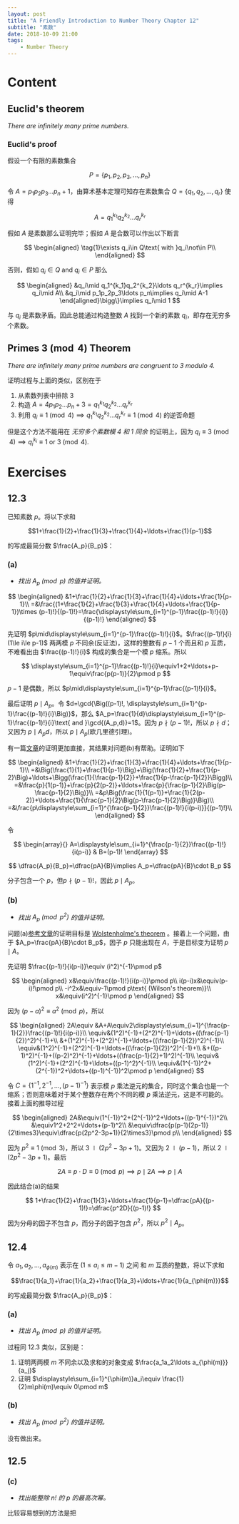 ```yaml
---
layout: post
title: "A Friendly Introduction to Number Theory Chapter 12"
subtitle: "素数"
date: 2018-10-09 21:00
tags: 
    - Number Theory
---
```


# Content

## Euclid's theorem

*There are infinitely many prime numbers.*

### Euclid's proof

假设一个有限的素数集合

$$P=\{p_1,p_2,p_3,\ldots,p_n\}$$

令 $A=p_1p_2p_3\ldots p_n+1$，由算术基本定理可知存在素数集合 $Q=\{q_1,q_2,\ldots,q_r\}$ 使得

$$A=q_1^{k_1}q_2^{k_2}\ldots q_r^{k_r}$$

假如 $A$ 是素数那么证明完毕；假如 $A$ 是合数可以作出以下断言

$$
\begin{aligned}
    \tag{1}\exists q_i\in Q\text{ with }q_i\not\in P\\
\end{aligned}
$$

否则，假如 $q_i\in Q\text{ and }q_i\in P$ 那么

$$
\begin{aligned}
    &q_i\mid q_1^{k_1}q_2^{k_2}\ldots q_r^{k_r}\implies q_i\mid A\\
&q_i\mid p_1p_2p_3\ldots p_n\implies q_i\mid A-1
\end{aligned}\bigg\}\implies q_i\mid 1
$$

与 $q_i$ 是素数矛盾。因此总能通过构造整数 $A$ 找到一个新的素数 $q_i$，即存在无穷多个素数。

## Primes $3\pmod 4$ Theorem

*There are infinitely many prime numbers are congruent to $3$ modulo $4$.*

证明过程与上面的类似，区别在于
1. 从素数列表中排除 $3$
2. 构造 $A=4p_1p_2\ldots p_n+3=q_1^{k_1}q_2^{k_2}\ldots q_r^{k_r}$
3. 利用 $q_i\equiv 1\pmod 4\implies q_1^{k_1}q_2^{k_2}\ldots q_r^{k_r}\equiv1\pmod 4$ 的逆否命题

但是这个方法不能用在 *无穷多个素数模 $4$ 和 $1$ 同余* 的证明上，因为 $q_i\equiv 3\pmod 4\implies q_i^{k_i}\equiv 1\text{ or }3\pmod 4$.

# Exercises

## 12.3

已知素数 $p$。将以下求和

$$1+\frac{1}{2}+\frac{1}{3}+\frac{1}{4}+\ldots+\frac{1}{p-1}$$

的写成最简分数 $\frac{A_p}{B_p}$：

### (a) 

- *找出 $A_p\pmod p$ 的值并证明。*

$$
\begin{aligned}
    &1+\frac{1}{2}+\frac{1}{3}+\frac{1}{4}+\ldots+\frac{1}{p-1}\\
    =&\frac{(1+\frac{1}{2}+\frac{1}{3}+\frac{1}{4}+\ldots+\frac{1}{p-1})\times (p-1)!}{(p-1)!}=\frac{\displaystyle\sum_{i=1}^{p-1}\frac{(p-1)!}{i}}{(p-1)!}
\end{aligned}
$$

先证明 $p\mid\displaystyle\sum_{i=1}^{p-1}\frac{(p-1)!}{i}$。$\frac{(p-1)!}{i}(1\le i\le p-1)$ 两两模 $p$ 不同余(反证法)，这样的整数有 $p-1$ 个而且和 $p$ 互质，不难看出由 $\frac{(p-1)!}{i}$ 构成的集合是一个模 $p$ 缩系。所以

$$
\displaystyle\sum_{i=1}^{p-1}\frac{(p-1)!}{i}\equiv1+2+\ldots+p-1\equiv\frac{p(p-1)}{2}\pmod p
$$

$p-1$ 是偶数，所以 $p\mid\displaystyle\sum_{i=1}^{p-1}\frac{(p-1)!}{i}$。

最后证明 $p\mid A_p$。令 $d=\gcd{\Big((p-1)!, \displaystyle\sum_{i=1}^{p-1}\frac{(p-1)!}{i}\Big)}$，那么 $A_p=\frac{1}{d}\displaystyle\sum_{i=1}^{p-1}\frac{(p-1)!}{i}\text{ and }\gcd{(A_p,d)}=1$。因为 $p\nmid (p-1)!$，所以 $p\nmid d$；又因为 $p\mid A_pd$，所以 $p\mid A_p$(欧几里德引理)。

有一篇[文章](https://www.math.uci.edu/~tchoi/notes/wolstenholme.pdf)的证明更加直接，其结果对问题(b)有帮助。证明如下

$$
\begin{aligned}
    &1+\frac{1}{2}+\frac{1}{3}+\frac{1}{4}+\ldots+\frac{1}{p-1}\\
    =&\Big(\frac{1}{1}+\frac{1}{p-1}\Big)+\Big(\frac{1}{2}+\frac{1}{p-2}\Big)+\ldots+\Bigg(\frac{1}{\frac{p-1}{2}}+\frac{1}{p-\frac{p-1}{2}}\Bigg)\\
    =&\frac{p}{1(p-1)}+\frac{p}{2(p-2)}+\ldots+\frac{p}{\frac{p-1}{2}\Big(p-\frac{p-1}{2}\Big)}\\
    =&p\Big(\frac{1}{1(p-1)}+\frac{1}{2(p-2)}+\ldots+\frac{1}{\frac{p-1}{2}\Big(p-\frac{p-1}{2}\Big)}\Big)\\
    =&\frac{p\displaystyle\sum_{i=1}^{\frac{p-1}{2}}\frac{(p-1)!}{i(p-i)}}{(p-1)!}\\
\end{aligned}
$$

令 

$$
\begin{array}{}
    A=\displaystyle\sum_{i=1}^{\frac{p-1}{2}}\frac{(p-1)!}{i(p-i)} & B=(p-1)!
\end{array}
$$

$$
\dfrac{A_p}{B_p}=\dfrac{pA}{B}\implies A_p=\dfrac{pA}{B}\cdot B_p
$$

分子包含一个 $p$，但$p\nmid (p-1)!$，因此 $p\mid A_p$。

### (b)

- *找出 $A_p\pmod {p^2}$ 的值并证明。* 

问题(a)[参考文章](https://www.math.uci.edu/~tchoi/notes/wolstenholme.pdf)的证明目标是 [Wolstenholme's theorem](https://en.wikipedia.org/wiki/Wolstenholme%27s_theorem) 。接着上一个问题，由于 $A_p=\frac{pA}{B}\cdot B_p$，因子 $p$ 只能出现在 $A$，于是目标变为证明 $p\mid A$。

先证明 $\frac{(p-1)!}{i(p-i)}\equiv (i^2)^{-1}\pmod p$

$$
\begin{aligned}
    x&\equiv\frac{(p-1)!}{i(p-i)}\pmod p\\
    i(p-i)x&\equiv(p-i)!\pmod p\\
    -i^2x&\equiv-1\pmod p\text{ (Wilson's theorem)}\\
    x&\equiv(i^2)^{-1}\pmod p
\end{aligned}
$$

因为 $(p-a)^2\equiv a^2\pmod p$，所以

$$
\begin{aligned}
    2A\equiv &A+A\equiv2\displaystyle\sum_{i=1}^{\frac{p-1}{2}}\frac{(p-1)!}{i(p-i)}\\
    \equiv&(1^2)^{-1}+(2^2)^{-1}+\ldots+((\frac{p-1}{2})^2)^{-1}+\\
    &+(1^2)^{-1}+(2^2)^{-1}+\ldots+((\frac{p-1}{2})^2)^{-1}\\
    \equiv&(1^2)^{-1}+(2^2)^{-1}+\ldots+((\frac{p-1}{2})^2)^{-1}+\\
    &+((p-1)^2)^{-1}+((p-2)^2)^{-1}+\ldots+((\frac{p-1}{2}+1)^2)^{-1}\\
    \equiv&(1^2)^{-1}+(2^2)^{-1}+\ldots+((p-1)^2)^{-1}\\
    \equiv&(1^{-1})^2+(2^{-1})^2+\ldots+((p-1)^{-1})^2\pmod p
\end{aligned}
$$

令 $C=\{1^{-1}, 2^{-1}, \ldots, (p-1)^{-1}\}$ 表示模 $p$ 乘法逆元的集合，同时这个集合也是一个缩系；否则意味着对于某个整数存在两个不同的模 $p$ 乘法逆元，这是不可能的。接着上面的推导过程

$$
\begin{aligned}
    2A&\equiv(1^{-1})^2+(2^{-1})^2+\ldots+((p-1)^{-1})^2\\
    &\equiv1^2+2^2+\ldots+(p-1)^2\\
    &\equiv\dfrac{p(p-1)(2p-1)}{2\times3}\equiv\dfrac{p(2p^2-3p+1)}{2\times3}\pmod p\\
\end{aligned}
$$

因为 $p^2\equiv1\pmod 3$，所以 $3\mid(2p^2-3p+1)$。又因为 $2\mid (p-1)$，所以 $2\mid(2p^2-3p+1)$。最后

$$2A\equiv p\cdot D\equiv0\pmod p\implies p\mid 2A\implies p\mid A$$

因此结合(a)的结果

$$
1+\frac{1}{2}+\frac{1}{3}+\ldots+\frac{1}{p-1}=\dfrac{pA}{(p-1)!}=\dfrac{p^2D}{(p-1)!}
$$

因为分母的因子不包含 $p$，而分子的因子包含 $p^2$，所以 $p^2\mid A_p$。

## 12.4

令 $a_1,a_2,\ldots,a_{\phi(m)}$ 表示在 $(1\le a_i\le m-1)$ 之间 和 $m$ 互质的整数，将以下求和

$$\frac{1}{a_1}+\frac{1}{a_2}+\frac{1}{a_3}+\ldots+\frac{1}{a_{\phi(m)}}$$

的写成最简分数 $\frac{A_p}{B_p}$：

### (a) 

- *找出 $A_p\pmod p$ 的值并证明。*

过程同 12.3 类似，区别是：
1. 证明两两模 $m$ 不同余以及求和的对象变成 $\frac{a_1a_2\ldots a_{\phi(m)}}{a_j}$
2. 证明 $\displaystyle\sum_{i=1}^{\phi(m)}a_i\equiv \frac{1}{2}m\phi(m)\equiv 0\pmod m$

### (b)

- *找出 $A_p\pmod {p^2}$ 的值并证明。* 

没有做出来。

## 12.5

### (c) 

- *找出能整除 $n!$ 的 $p$ 的最高次幂。*

比较容易想到的方法是把

